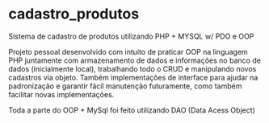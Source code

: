 # cadastro_produtos
Sistema de cadastro de produtos utilizando PHP + MYSQL w/ PDO e OOP

Projeto pessoal desenvolvido com intuito de praticar OOP na linguagem PHP juntamente com armazenamento de dados e informações no banco de dados (inicialmente local), trabalhando todo o CRUD e manipulando novos cadastros via objeto. Também implementações de interface para ajudar na padronização e garantir fácil manutenção futuramente, como também facilitar novas implementações.

Toda a parte do OOP + MySql foi feito utilizando DAO (Data Acess Object)
